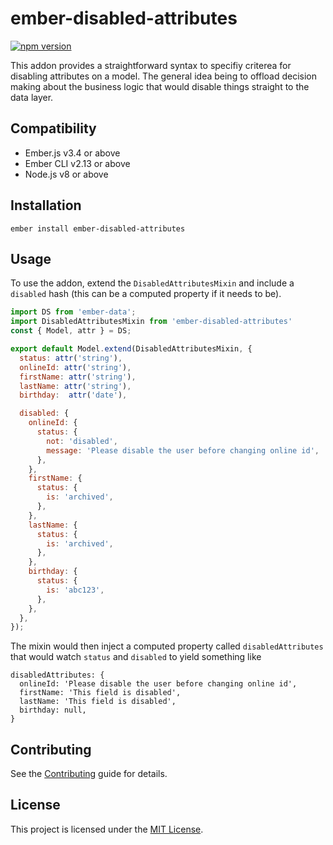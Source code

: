 ember-disabled-attributes
==============================================================================
[![npm version](https://badge.fury.io/js/ember-disabled-attributes.svg)](https://badge.fury.io/js/ember-disabled-attributes) 

This addon provides a straightforward syntax to specifiy criterea for disabling attributes on a model. The general idea being to offload decision making about the business logic that would disable things straight to the data layer.


Compatibility
------------------------------------------------------------------------------

* Ember.js v3.4 or above
* Ember CLI v2.13 or above
* Node.js v8 or above


Installation
------------------------------------------------------------------------------

```
ember install ember-disabled-attributes
```


Usage
------------------------------------------------------------------------------
To use the addon, extend the `DisabledAttributesMixin` and include a `disabled` hash (this can be a computed property if it needs to be).
```javascript
import DS from 'ember-data';
import DisabledAttributesMixin from 'ember-disabled-attributes'
const { Model, attr } = DS;

export default Model.extend(DisabledAttributesMixin, {
  status: attr('string'),
  onlineId: attr('string'),
  firstName: attr('string'),
  lastName: attr('string'),
  birthday:  attr('date'),

  disabled: {
    onlineId: {
      status: {
        not: 'disabled',
        message: 'Please disable the user before changing online id',
      },
    },
    firstName: {
      status: {
        is: 'archived',
      },
    },
    lastName: {
      status: {
        is: 'archived',
      },
    },
    birthday: {
      status: {
        is: 'abc123',
      },
    },
  },
});
```
The mixin would then inject a computed property called `disabledAttributes` that would watch `status` and `disabled` to yield something like 
```
disabledAttributes: {
  onlineId: 'Please disable the user before changing online id',
  firstName: 'This field is disabled',
  lastName: 'This field is disabled',
  birthday: null,
}
```


Contributing
------------------------------------------------------------------------------

See the [Contributing](CONTRIBUTING.md) guide for details.


License
------------------------------------------------------------------------------

This project is licensed under the [MIT License](LICENSE.md).
